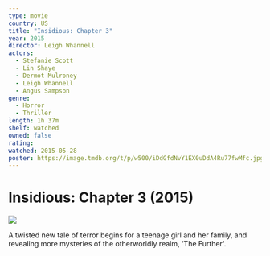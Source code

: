 ```yaml
---
type: movie
country: US
title: "Insidious: Chapter 3"
year: 2015
director: Leigh Whannell
actors:
  - Stefanie Scott
  - Lin Shaye
  - Dermot Mulroney
  - Leigh Whannell
  - Angus Sampson
genre:
  - Horror
  - Thriller
length: 1h 37m
shelf: watched
owned: false
rating:
watched: 2015-05-28
poster: https://image.tmdb.org/t/p/w500/iDdGfdNvY1EX0uDdA4Ru77fwMfc.jpg
---
```


# Insidious: Chapter 3 (2015)

![](https://image.tmdb.org/t/p/w500/iDdGfdNvY1EX0uDdA4Ru77fwMfc.jpg)

A twisted new tale of terror begins for a teenage girl and her family, and revealing more mysteries of the otherworldly realm, 'The Further'.
